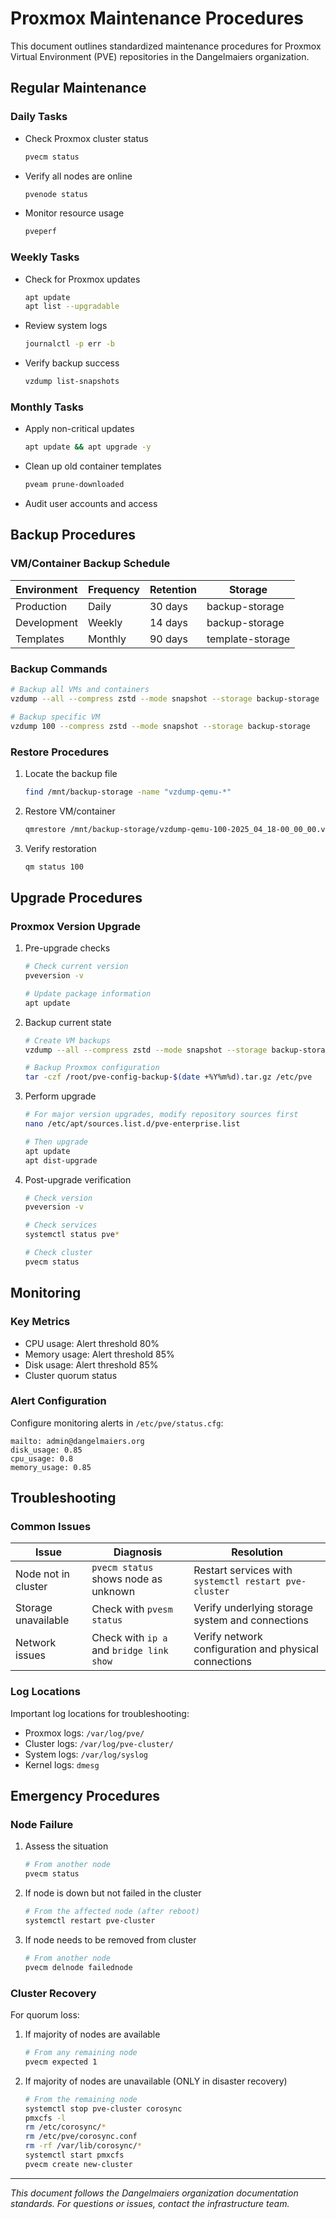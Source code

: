 
# Proxmox Maintenance Procedures

This document outlines standardized maintenance procedures for Proxmox Virtual Environment (PVE) repositories in the Dangelmaiers organization.

## Regular Maintenance

### Daily Tasks

- Check Proxmox cluster status
  ```sh
  pvecm status
  ```
- Verify all nodes are online
  ```sh
  pvenode status
  ```
- Monitor resource usage
  ```sh
  pveperf
  ```

### Weekly Tasks

- Check for Proxmox updates
  ```sh
  apt update
  apt list --upgradable
  ```
- Review system logs
  ```sh
  journalctl -p err -b
  ```
- Verify backup success
  ```sh
  vzdump list-snapshots
  ```

### Monthly Tasks

- Apply non-critical updates
  ```sh
  apt update && apt upgrade -y
  ```
- Clean up old container templates
  ```sh
  pveam prune-downloaded
  ```
- Audit user accounts and access

## Backup Procedures

### VM/Container Backup Schedule

| Environment | Frequency | Retention | Storage |
|-------------|-----------|-----------|---------|
| Production | Daily | 30 days | backup-storage |
| Development | Weekly | 14 days | backup-storage |
| Templates | Monthly | 90 days | template-storage |

### Backup Commands

```sh
# Backup all VMs and containers
vzdump --all --compress zstd --mode snapshot --storage backup-storage

# Backup specific VM
vzdump 100 --compress zstd --mode snapshot --storage backup-storage
```

### Restore Procedures

1. Locate the backup file
   ```sh
   find /mnt/backup-storage -name "vzdump-qemu-*"
   ```

2. Restore VM/container
   ```sh
   qmrestore /mnt/backup-storage/vzdump-qemu-100-2025_04_18-00_00_00.vma.zst 100 --storage local-lvm
   ```

3. Verify restoration
   ```sh
   qm status 100
   ```

## Upgrade Procedures

### Proxmox Version Upgrade

1. Pre-upgrade checks
   ```sh
   # Check current version
   pveversion -v
   
   # Update package information
   apt update
   ```

2. Backup current state
   ```sh
   # Create VM backups
   vzdump --all --compress zstd --mode snapshot --storage backup-storage
   
   # Backup Proxmox configuration
   tar -czf /root/pve-config-backup-$(date +%Y%m%d).tar.gz /etc/pve
   ```

3. Perform upgrade
   ```sh
   # For major version upgrades, modify repository sources first
   nano /etc/apt/sources.list.d/pve-enterprise.list
   
   # Then upgrade
   apt update
   apt dist-upgrade
   ```

4. Post-upgrade verification
   ```sh
   # Check version
   pveversion -v
   
   # Check services
   systemctl status pve*
   
   # Check cluster
   pvecm status
   ```

## Monitoring

### Key Metrics

- CPU usage: Alert threshold 80%
- Memory usage: Alert threshold 85%
- Disk usage: Alert threshold 85%
- Cluster quorum status

### Alert Configuration

Configure monitoring alerts in `/etc/pve/status.cfg`:

```
mailto: admin@dangelmaiers.org
disk_usage: 0.85
cpu_usage: 0.8
memory_usage: 0.85
```

## Troubleshooting

### Common Issues

| Issue | Diagnosis | Resolution |
|-------|-----------|------------|
| Node not in cluster | `pvecm status` shows node as unknown | Restart services with `systemctl restart pve-cluster` |
| Storage unavailable | Check with `pvesm status` | Verify underlying storage system and connections |
| Network issues | Check with `ip a` and `bridge link show` | Verify network configuration and physical connections |

### Log Locations

Important log locations for troubleshooting:

- Proxmox logs: `/var/log/pve/`
- Cluster logs: `/var/log/pve-cluster/`
- System logs: `/var/log/syslog`
- Kernel logs: `dmesg`

## Emergency Procedures

### Node Failure

1. Assess the situation
   ```sh
   # From another node
   pvecm status
   ```

2. If node is down but not failed in the cluster
   ```sh
   # From the affected node (after reboot)
   systemctl restart pve-cluster
   ```

3. If node needs to be removed from cluster
   ```sh
   # From another node
   pvecm delnode failednode
   ```

### Cluster Recovery

For quorum loss:

1. If majority of nodes are available
   ```sh
   # From any remaining node
   pvecm expected 1
   ```

2. If majority of nodes are unavailable (ONLY in disaster recovery)
   ```sh
   # From the remaining node
   systemctl stop pve-cluster corosync
   pmxcfs -l
   rm /etc/corosync/*
   rm /etc/pve/corosync.conf
   rm -rf /var/lib/corosync/*
   systemctl start pmxcfs
   pvecm create new-cluster
   ```

---

*This document follows the Dangelmaiers organization documentation standards. For questions or issues, contact the infrastructure team.*

